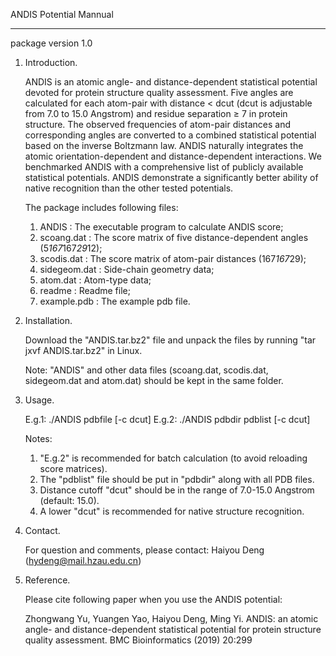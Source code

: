 ANDIS Potential Mannual  
*******************************
package version 1.0

1. Introduction.

   ANDIS is an atomic angle- and distance-dependent statistical potential devoted for
   protein structure quality assessment. Five angles are calculated for each atom-pair
   with distance < dcut (dcut is adjustable from 7.0 to 15.0 Angstrom) and residue
   separation ≥ 7 in protein structure. The observed frequencies of atom-pair distances
   and corresponding angles are converted to a combined statistical potential based on
   the inverse Boltzmann law. ANDIS naturally integrates the atomic orientation-dependent
   and distance-dependent interactions. We benchmarked ANDIS with a comprehensive list
   of publicly available statistical potentials. ANDIS demonstrate a significantly better
   ability of native recognition than the other tested potentials.

   The package includes following files:

     1) ANDIS         : The executable program to calculate ANDIS score;
     2) scoang.dat    : The score matrix of five distance-dependent angles (5*167*167*29*12);
     3) scodis.dat    : The score matrix of atom-pair distances (167*167*29);
     4) sidegeom.dat  : Side-chain geometry data;
     5) atom.dat      : Atom-type data;
     6) readme        : Readme file;
     7) example.pdb   : The example pdb file.

2. Installation.

   Download the "ANDIS.tar.bz2" file and unpack the files by running "tar jxvf ANDIS.tar.bz2" in Linux.

   Note: 
   "ANDIS" and other data files (scoang.dat, scodis.dat, sidegeom.dat and atom.dat) should be kept in the same folder.

3. Usage.

   E.g.1: ./ANDIS pdbfile [-c dcut]
   E.g.2: ./ANDIS pdbdir pdblist  [-c dcut]

   Notes:
   1. "E.g.2" is recommended for batch calculation (to avoid reloading score matrices).
   2. The "pdblist" file should be put in "pdbdir" along with all PDB files.
   3. Distance cutoff "dcut" should be in the range of 7.0-15.0 Angstrom (default: 15.0).
   4. A lower "dcut" is recommended for native structure recognition.

4. Contact.

   For question and comments, please contact: 
   Haiyou Deng (hydeng@mail.hzau.edu.cn)

5. Reference.

   Please cite following paper when you use the ANDIS potential:

   Zhongwang Yu, Yuangen Yao, Haiyou Deng, Ming Yi.
   ANDIS: an atomic angle- and distance-dependent statistical potential for protein structure quality assessment.
   BMC Bioinformatics (2019) 20:299
